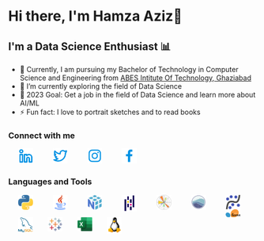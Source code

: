 # Hi there, I'm Hamza Aziz👋

## I'm a Data Science Enthusiast 📊

- 🔭 Currently, I am pursuing my Bachelor of Technology in Computer Science and Engineering from [ABES Intitute Of Technology, Ghaziabad](https://www.abesit.in/)
- 🌱 I’m currently exploring the field of Data Science
- 🥅 2023 Goal: Get a job in the field of Data Science and learn more about AI/ML
- ⚡ Fun fact: I love to portrait sketches and to read books

### Connect with me

<a href="https://www.linkedin.com/in/hamzaziizzz/" target="_blank"><img src="./img/linkedin.svg" width="30px" align="left" style="padding-right:20px; padding-left:20px; vertical-align:middle;"></a>

<a href="https://www.twitter.com/hamzaziizzz" target="_blank"><img src="./img/twitter.svg" width="30px" align="left" style="padding-right:20px; padding-left:20px; vertical-align:middle;"></a>

<a href="https://www.instagram.com/hamzaziizzz" target="_blank"><img src="./img/instagram.svg" width="30px" align="left" style="padding-right:20px; padding-left:20px; vertical-align:middle;"></a>

<a href="https://www.facebook.com/hamzaziizzz/" target="_blank"><img src="./img/facebook.svg" width="30px" align="left" style="padding-right:20px; padding-left:20px; vertical-align:middle;"></a>

<br />
<br />

### Languages and Tools

<img align="left" alt="Python" width="30px" src="./img/python-logo.png" style="padding-right:20px; padding-left:20px; vertical-align:middle;">

<img align="left" alt="Java" width="30px" src="./img/java-logo.png" style="padding-right:20px; padding-left:20px; vertical-align:middle;">

<img align="left" alt="Numpy" width="30px" src="./img/numpy-logo.png" style="padding-right:20px; padding-left:20px; vertical-align:middle;">

<img align="left" alt="Pandas" width="30px" src="./img/pandas-logo.png" style="padding-right:20px; padding-left:20px; vertical-align:middle;">

<img align="left" alt="Matplotlib" width="30px" src="./img/matplotlib-logo.png" style="padding-right:20px; padding-left:20px; vertical-align:middle;">

<img align="left" alt="Seaborn" width="30px" src="./img/seaborn-logo.png" style="padding-right:20px; padding-left:20px; vertical-align:middle;">

<img align="left" alt="Statsmodels" width="30px" src="./img/statsmodels-logo.png" style="padding-right:20px; padding-left:20px; vertical-align:middle;">

<img align="left" alt="Scikit Learn" width="30px" src="./img/scikit-learn-logo.png" style="padding-right:10px; padding-left:20px; vertical-align:middle;">

<img align="left" alt="MySQL" width="30px" src="./img/mysql-logo.png" style="padding-right:10px; padding-left:20px; vertical-align:middle;">

<img align="left" alt="Tableau" width="30px" src="./img/tableau-logo.png" style="padding-right:10px; padding-left:20px; vertical-align:middle;">

<img align="left" alt="Microsoft Excel" width="30px" src="./img/excel-logo.png" style="padding-right:10px; padding-left:20px; vertical-align:middle;">

<img align="left" alt="Linux OS" width="30px" src="./img/linux-logo.png" style="padding-right:10px; padding-left:20px; vertical-align:middle;">
